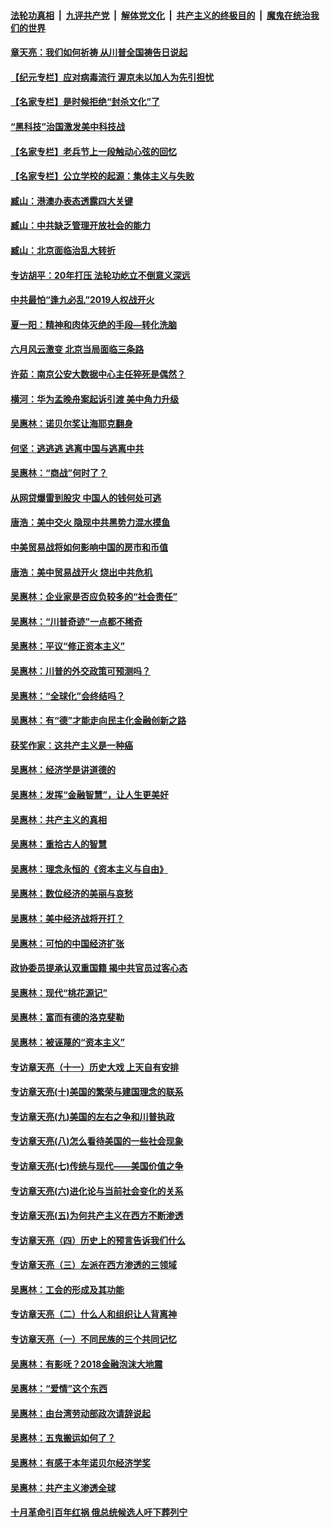 ####  [法轮功真相](../../../../basic/blob/master/README.md?t=07011631) &nbsp;|&nbsp; [九评共产党](../../../../9ping.md/blob/master/README.md?t=07011631) &nbsp;|&nbsp; [解体党文化](../../../../jtdwh.md/blob/master/README.md?t=07011631)  &nbsp;|&nbsp; [共产主义的终极目的](../../../../gczydzjmd.md/blob/master/README.md?t=07011631) &nbsp;|&nbsp; [魔鬼在统治我们的世界](../../../../mgztzwmdsj.md/blob/master/README.md?t=07011631) 

#### [章天亮：我们如何祈祷 从川普全国祷告日说起](../pages/nsc423/n11944627.md?t=07011631) 

#### [【纪元专栏】应对病毒流行 渥京未以加人为先引担忧](../pages/nsc423/n11875714.md?t=07011631) 

#### [【名家专栏】是时候拒绝“封杀文化”了](../pages/nsc423/n11814093.md?t=07011631) 

#### [“黑科技”治国激发美中科技战](../pages/nsc423/n11638056.md?t=07011631) 

#### [【名家专栏】老兵节上一段触动心弦的回忆](../pages/nsc423/n11646016.md?t=07011631) 

#### [【名家专栏】公立学校的起源：集体主义与失败](../pages/nsc423/n11601833.md?t=07011631) 

#### [臧山：港澳办表态透露四大关键](../pages/nsc423/n11421628.md?t=07011631) 

#### [臧山：中共缺乏管理开放社会的能力](../pages/nsc423/n11407457.md?t=07011631) 

#### [臧山：北京面临治乱大转折](../pages/nsc423/n11406895.md?t=07011631) 

#### [专访胡平：20年打压 法轮功屹立不倒意义深远](../pages/nsc423/n11398800.md?t=07011631) 

#### [中共最怕“逢九必乱”2019人权战开火](../pages/nsc423/n11385248.md?t=07011631) 

#### [夏一阳：精神和肉体灭绝的手段—转化洗脑](../pages/nsc423/n11368250.md?t=07011631) 

#### [六月风云激变 北京当局面临三条路](../pages/nsc423/n11313668.md?t=07011631) 

#### [许茹：南京公安大数据中心主任猝死是偶然？](../pages/nsc423/n11064744.md?t=07011631) 

#### [横河：华为孟晚舟案起诉引渡 美中角力升级](../pages/nsc423/n11027230.md?t=07011631) 

#### [吴惠林：诺贝尔奖让海耶克翻身](../pages/nsc423/n10890049.md?t=07011631) 

#### [何坚：逃逃逃 逃离中国与逃离中共](../pages/nsc423/n10592891.md?t=07011631) 

#### [吴惠林：“商战”何时了？](../pages/nsc423/n10573558.md?t=07011631) 

#### [从网贷爆雷到股灾 中国人的钱何处可逃](../pages/nsc423/n10572800.md?t=07011631) 

#### [唐浩：美中交火 隐现中共黑势力混水摸鱼](../pages/nsc423/n10544040.md?t=07011631) 

#### [中美贸易战将如何影响中国的房市和币值](../pages/nsc423/n10543697.md?t=07011631) 

#### [唐浩：美中贸易战开火 烧出中共危机](../pages/nsc423/n10540126.md?t=07011631) 

#### [吴惠林：企业家是否应负较多的“社会责任”](../pages/nsc423/n10535022.md?t=07011631) 

#### [吴惠林：“川普奇迹”一点都不稀奇](../pages/nsc423/n10512808.md?t=07011631) 

#### [吴惠林：平议“修正资本主义”](../pages/nsc423/n10495724.md?t=07011631) 

#### [吴惠林：川普的外交政策可预测吗？](../pages/nsc423/n10462387.md?t=07011631) 

#### [吴惠林：“全球化”会终结吗？](../pages/nsc423/n10452838.md?t=07011631) 

#### [吴惠林：有“德”才能走向民主化金融创新之路](../pages/nsc423/n10432292.md?t=07011631) 

#### [获奖作家：这共产主义是一种癌](../pages/nsc423/n10431541.md?t=07011631) 

#### [吴惠林：经济学是讲道德的](../pages/nsc423/n10398014.md?t=07011631) 

#### [吴惠林：发挥“金融智慧”，让人生更美好](../pages/nsc423/n10375019.md?t=07011631) 

#### [吴惠林：共产主义的真相](../pages/nsc423/n10351394.md?t=07011631) 

#### [吴惠林：重拾古人的智慧](../pages/nsc423/n10337691.md?t=07011631) 

#### [吴惠林：理念永恒的《资本主义与自由》](../pages/nsc423/n10316274.md?t=07011631) 

#### [吴惠林：数位经济的美丽与哀愁](../pages/nsc423/n10292946.md?t=07011631) 

#### [吴惠林：美中经济战将开打？](../pages/nsc423/n10258825.md?t=07011631) 

#### [吴惠林：可怕的中国经济扩张](../pages/nsc423/n10219147.md?t=07011631) 

#### [政协委员提承认双重国籍 揭中共官员过客心态](../pages/nsc423/n10208809.md?t=07011631) 

#### [吴惠林：现代“桃花源记”](../pages/nsc423/n10185234.md?t=07011631) 

#### [吴惠林：富而有德的洛克斐勒](../pages/nsc423/n10142264.md?t=07011631) 

#### [吴惠林：被诬蔑的“资本主义”](../pages/nsc423/n10124816.md?t=07011631) 

#### [专访章天亮（十一）历史大戏 上天自有安排](../pages/nsc423/n10094905.md?t=07011631) 

#### [专访章天亮(十)美国的繁荣与建国理念的联系](../pages/nsc423/n10094899.md?t=07011631) 

#### [专访章天亮(九)美国的左右之争和川普执政](../pages/nsc423/n10094889.md?t=07011631) 

#### [专访章天亮(八)怎么看待美国的一些社会现象](../pages/nsc423/n10094857.md?t=07011631) 

#### [专访章天亮(七)传统与现代——美国价值之争](../pages/nsc423/n10093140.md?t=07011631) 

#### [专访章天亮(六)进化论与当前社会变化的关系](../pages/nsc423/n10092036.md?t=07011631) 

#### [专访章天亮(五)为何共产主义在西方不断渗透](../pages/nsc423/n10083620.md?t=07011631) 

#### [专访章天亮（四）历史上的预言告诉我们什么](../pages/nsc423/n10083606.md?t=07011631) 

#### [专访章天亮（三）左派在西方渗透的三领域](../pages/nsc423/n10081115.md?t=07011631) 

#### [吴惠林：工会的形成及其功能](../pages/nsc423/n10080633.md?t=07011631) 

#### [专访章天亮（二）什么人和组织让人背离神](../pages/nsc423/n10076637.md?t=07011631) 

#### [专访章天亮（一）不同民族的三个共同记忆](../pages/nsc423/n10074188.md?t=07011631) 

#### [吴惠林：有影呒？2018金融泡沫大地震](../pages/nsc423/n10040534.md?t=07011631) 

#### [吴惠林：“爱情”这个东西](../pages/nsc423/n10019423.md?t=07011631) 

#### [吴惠林：由台湾劳动部政次请辞说起](../pages/nsc423/n9979679.md?t=07011631) 

#### [吴惠林：五鬼搬运如何了？](../pages/nsc423/n9925338.md?t=07011631) 

#### [吴惠林：有感于本年诺贝尔经济学奖](../pages/nsc423/n9871883.md?t=07011631) 

#### [吴惠林：共产主义渗透全球](../pages/nsc423/n9812748.md?t=07011631) 

#### [十月革命引百年红祸 俄总统候选人吁下葬列宁](../pages/nsc423/n9810182.md?t=07011631) 

